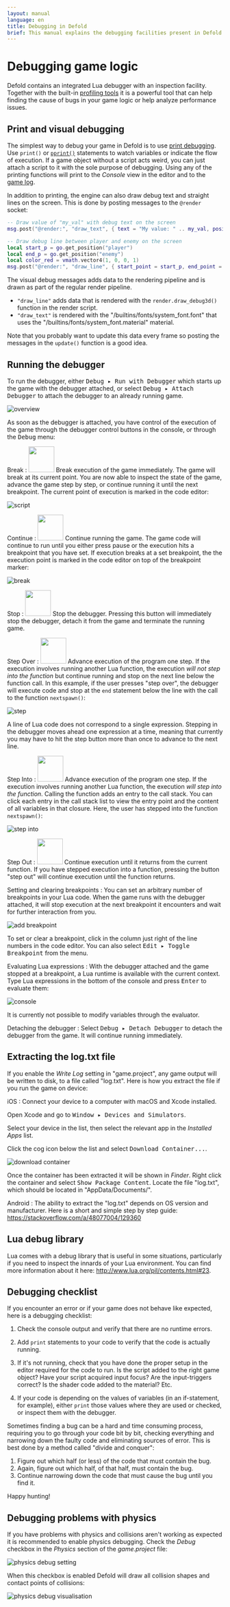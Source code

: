 ```yaml
---
layout: manual
language: en
title: Debugging in Defold
brief: This manual explains the debugging facilities present in Defold.
---
```


# Debugging game logic

Defold contains an integrated Lua debugger with an inspection facility. Together with the built-in [profiling tools](/manuals/profiling) it is a powerful tool that can help finding the cause of bugs in your game logic or help analyze performance issues.

## Print and visual debugging

The simplest way to debug your game in Defold is to use [print debugging](http://en.wikipedia.org/wiki/Debugging#Techniques). Use `print()` or [`pprint()`](/ref/builtins#pprint) statements to watch variables or indicate the flow of execution. If a game object without a script acts weird, you can just attach a script to it with the sole purpose of debugging. Using any of the printing functions will print to the *Console* view in the editor and to the [game log](/manuals/debugging-game-and-system-logs).

In addition to printing, the engine can also draw debug text and straight lines on the screen. This is done by posting messages to the `@render` socket:

```lua
-- Draw value of "my_val" with debug text on the screen
msg.post("@render:", "draw_text", { text = "My value: " .. my_val, position = vmath.vector3(200, 200, 0) })

-- Draw debug line between player and enemy on the screen
local start_p = go.get_position("player")
local end_p = go.get_position("enemy")
local color_red = vmath.vector4(1, 0, 0, 1)
msg.post("@render:", "draw_line", { start_point = start_p, end_point = end_p, color = color_red })
```

The visual debug messages adds data to the rendering pipeline and is drawn as part of the regular render pipeline.

* `"draw_line"` adds data that is rendered with the `render.draw_debug3d()` function in the render script.
* `"draw_text"` is rendered with the "/builtins/fonts/system_font.font" that uses the "/builtins/fonts/system_font.material" material.

Note that you probably want to update this data every frame so posting the messages in the `update()` function is a good idea.

## Running the debugger

To run the debugger, either <kbd>Debug ▸ Run with Debugger</kbd> which starts up the game with the debugger attached, or select <kbd>Debug ▸ Attach Debugger</kbd> to attach the debugger to an already running game.

![overview](../images/debugging/overview.png)

As soon as the debugger is attached, you have control of the execution of the game through the debugger control buttons in the console, or through the <kbd>Debug</kbd> menu:

Break
: <img src='../images/debugging/pause.svg' width='60px'/>
  Break execution of the game immediately. The game will break at its current point. You are now able to inspect the state of the game, advance the game step by step, or continue running it until the next breakpoint. The current point of execution is marked in the code editor:

  ![script](../images/debugging/script.png)

Continue
: <img src='../images/debugging/play.svg' width='60px'/>
  Continue running the game. The game code will continue to run until you either press pause or the execution hits a breakpoint that you have set. If execution breaks at a set breakpoint, the the execution point is marked in the code editor on top of the breakpoint marker:

  ![break](../images/debugging/break.png)

Stop
: <img src='../images/debugging/stop.svg' width='60px'/>
  Stop the debugger. Pressing this button will immediately stop the debugger, detach it from the game and terminate the running game.

Step Over
: <img src='../images/debugging/step_over.svg' width='60px'/>
  Advance execution of the program one step. If the execution involves running another Lua function, the execution _will not step into the function_ but continue running and stop on the next line below the function call. In this example, if the user presses "step over", the debugger will execute code and stop at the `end` statement below the line with the call to the function `nextspawn()`:

  ![step](../images/debugging/step.png)

<div class='sidenote' markdown='1'>
A line of Lua code does not correspond to a single expression. Stepping in the debugger moves ahead one expression at a time, meaning that currently you may have to hit the step button more than once to advance to the next line.
</div>

Step Into
: <img src='../images/debugging/step_in.svg' width='60px'/>
  Advance execution of the program one step. If the execution involves running another Lua function, the execution _will step into the function_. Calling the function adds an entry to the call stack. You can click each entry in the call stack list to view the entry point and the content of all variables in that closure. Here, the user has stepped into the function `nextspawn()`:

  ![step into](../images/debugging/step_into.png)

Step Out
: <img src='../images/debugging/step_out.svg' width='60px'/>
  Continue execution until it returns from the current function. If you have stepped execution into a function, pressing the button "step out" will continue execution until the function returns.

Setting and clearing breakpoints
: You can set an arbitrary number of breakpoints in your Lua code. When the game runs with the debugger attached, it will stop execution at the next breakpoint it encounters and wait for further interaction from you.

  ![add breakpoint](../images/debugging/add_breakpoint.png)

  To set or clear a breakpoint, click in the column just right of the line numbers in the code editor. You can also select <kbd>Edit ▸ Toggle Breakpoint</kbd> from the menu.

Evaluating Lua expressions
: With the debugger attached and the game stopped at a breakpoint, a Lua runtime is available with the current context. Type Lua expressions in the bottom of the console and press <kbd>Enter</kbd> to evaluate them:

  ![console](../images/debugging/console.png)

  It is currently not possible to modify variables through the evaluator.

Detaching the debugger
: Select <kbd>Debug ▸ Detach Debugger</kbd> to detach the debugger from the game. It will continue running immediately.

## Extracting the log.txt file

If you enable the *Write Log* setting in "game.project", any game output will be written to disk, to a file called "log.txt". Here is how you extract the file if you run the game on device:

iOS
: Connect your device to a computer with macOS and Xcode installed.

  Open Xcode and go to <kbd>Window ▸ Devices and Simulators</kbd>.

  Select your device in the list, then select the relevant app in the *Installed Apps* list.

  Click the cog icon below the list and select <kbd>Download Container...</kbd>.

  ![download container](../images/debugging/download_container.png)

  Once the container has been extracted it will be shown in *Finder*. Right click the container and select <kbd>Show Package Content</kbd>. Locate the file "log.txt", which should be located in "AppData/Documents/".

Android
: The ability to extract the "log.txt" depends on OS version and manufacturer. Here is a short and simple step by step guide: https://stackoverflow.com/a/48077004/129360

## Lua debug library

Lua comes with a debug library that is useful in some situations, particularly if you need to inspect the innards of your Lua environment. You can find more information about it here: http://www.lua.org/pil/contents.html#23.

## Debugging checklist

If you encounter an error or if your game does not behave like expected, here is a debugging checklist:

1. Check the console output and verify that there are no runtime errors.

2. Add `print` statements to your code to verify that the code is actually running.

3. If it's not running, check that you have done the proper setup in the editor required for the code to run. Is the script added to the right game object? Have your script acquired input focus? Are the input-triggers correct? Is the shader code added to the material? Etc.

4. If your code is depending on the values of variables (in an if-statement, for example), either `print` those values where they are used or checked, or inspect them with the debugger.

Sometimes finding a bug can be a hard and time consuming process, requiring you to go through your code bit by bit, checking everything and narrowing down the faulty code and eliminating sources of error. This is best done by a method called "divide and conquer":

1. Figure out which half (or less) of the code that must contain the bug.
2. Again, figure out which half, of that half, must contain the bug.
3. Continue narrowing down the code that must cause the bug until you find it.

Happy hunting!

## Debugging problems with physics

If you have problems with physics and collisions aren't working as expected it is recommended to enable physics debugging. Check the *Debug* checkbox in the *Physics* section of the *game.project* file:

![physics debug setting](../images/debugging/physics_debug_setting.png)

When this checkbox is enabled Defold will draw all collision shapes and contact points of collisions:

![physics debug visualisation](../images/debugging/physics_debug_visualisation.png)
